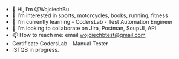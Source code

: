 - 👋 Hi, I’m @WojciechBu
- 👀 I’m interested in sports, motorcycles, books, running, fitness
- 🌱 I’m currently learning - CodersLab - Test Automation Engineer
- 💞️ I’m looking to collaborate on Jira, Postman, SoupUI, API
- 📫 How to reach me: email wojciechbtest@gmail.com
- Certificate CodersLab - Manual Tester
- ISTQB in progress.
